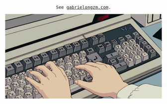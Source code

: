 <p align="center">
  <samp>
      See <a href="https://gabrielongzm.com">gabrielongzm.com</a>.
  </samp>
</p>
<div align="center">
  <img src="./asset/gif/typing.gif"></img>
</div>
